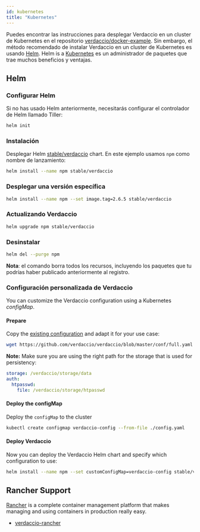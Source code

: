 ```yaml
---
id: kubernetes
title: "Kubernetes"
---
```

Puedes encontrar las instrucciones para desplegar Verdaccio en un cluster de Kubernetes en el repositorio [verdaccio/docker-example](https://github.com/verdaccio/docker-examples/tree/master/kubernetes-example). Sin embargo, el método recomendado de instalar Verdaccio en un cluster de Kubernetes es usando [Helm](https://helm.sh). Helm is a [Kubernetes](https://kubernetes.io) es un administrador de paquetes que trae muchos beneficios y ventajas.

## Helm

### Configurar Helm

Si no has usado Helm anteriormente, necesitarás configurar el controlador de Helm llamado Tiller:

```bash
helm init
```

### Instalación

Desplegar Helm [stable/verdaccio](https://github.com/kubernetes/charts/tree/master/stable/verdaccio) chart. En este ejemplo usamos `npm` como nombre de lanzamiento:

```bash
helm install --name npm stable/verdaccio
```

### Desplegar una versión específica

```bash
helm install --name npm --set image.tag=2.6.5 stable/verdaccio
```

### Actualizando Verdaccio

```bash
helm upgrade npm stable/verdaccio
```

### Desinstalar

```bash
helm del --purge npm
```

**Nota**: el comando borra todos los recursos, incluyendo los paquetes que tu podrías haber publicado anteriormente al registro.

### Configuración personalizada de Verdaccio

You can customize the Verdaccio configuration using a Kubernetes *configMap*.

#### Prepare

Copy the [existing configuration](https://github.com/verdaccio/verdaccio/blob/master/conf/full.yaml) and adapt it for your use case:

```bash
wget https://github.com/verdaccio/verdaccio/blob/master/conf/full.yaml -O config.yaml
```

**Note:** Make sure you are using the right path for the storage that is used for persistency:

```yaml
storage: /verdaccio/storage/data
auth:
  htpasswd:
    file: /verdaccio/storage/htpasswd
```

#### Deploy the configMap

Deploy the `configMap` to the cluster

```bash
kubectl create configmap verdaccio-config --from-file ./config.yaml
```

#### Deploy Verdaccio

Now you can deploy the Verdaccio Helm chart and specify which configuration to use:

```bash
helm install --name npm --set customConfigMap=verdaccio-config stable/verdaccio
```

## Rancher Support

[Rancher](http://rancher.com/) is a complete container management platform that makes managing and using containers in production really easy.

* [verdaccio-rancher](https://github.com/lgaticaq/verdaccio-rancher)